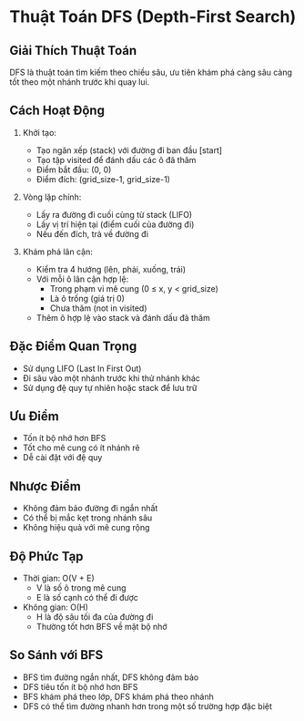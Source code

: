 # Thuật Toán DFS (Depth-First Search)

## Giải Thích Thuật Toán
DFS là thuật toán tìm kiếm theo chiều sâu, ưu tiên khám phá càng sâu càng tốt theo một nhánh trước khi quay lui.

## Cách Hoạt Động
1. Khởi tạo:
   - Tạo ngăn xếp (stack) với đường đi ban đầu [start]
   - Tạo tập visited để đánh dấu các ô đã thăm
   - Điểm bắt đầu: (0, 0)
   - Điểm đích: (grid_size-1, grid_size-1)

2. Vòng lặp chính:
   - Lấy ra đường đi cuối cùng từ stack (LIFO)
   - Lấy vị trí hiện tại (điểm cuối của đường đi)
   - Nếu đến đích, trả về đường đi

3. Khám phá lân cận:
   - Kiểm tra 4 hướng (lên, phải, xuống, trái)
   - Với mỗi ô lân cận hợp lệ:
     * Trong phạm vi mê cung (0 ≤ x, y < grid_size)
     * Là ô trống (giá trị 0)
     * Chưa thăm (not in visited)
   - Thêm ô hợp lệ vào stack và đánh dấu đã thăm

## Đặc Điểm Quan Trọng
- Sử dụng LIFO (Last In First Out)
- Đi sâu vào một nhánh trước khi thử nhánh khác
- Sử dụng đệ quy tự nhiên hoặc stack để lưu trữ

## Ưu Điểm
- Tốn ít bộ nhớ hơn BFS
- Tốt cho mê cung có ít nhánh rẽ
- Dễ cài đặt với đệ quy

## Nhược Điểm
- Không đảm bảo đường đi ngắn nhất
- Có thể bị mắc kẹt trong nhánh sâu
- Không hiệu quả với mê cung rộng

## Độ Phức Tạp
- Thời gian: O(V + E)
  * V là số ô trong mê cung
  * E là số cạnh có thể đi được
- Không gian: O(H)
  * H là độ sâu tối đa của đường đi
  * Thường tốt hơn BFS về mặt bộ nhớ

## So Sánh với BFS
- BFS tìm đường ngắn nhất, DFS không đảm bảo
- DFS tiêu tốn ít bộ nhớ hơn BFS
- BFS khám phá theo lớp, DFS khám phá theo nhánh
- DFS có thể tìm đường nhanh hơn trong một số trường hợp đặc biệt